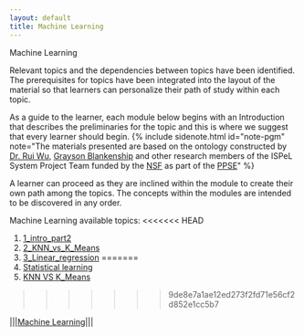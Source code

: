 ```yaml
---
layout: default
title: Machine Learning
---
```

<span class="newthought">Machine Learning</span>


Relevant topics and the dependencies between topics have been identified. The prerequisites for topics have been integrated into the layout of the material so that learners can personalize their path of study within each topic.  

As a guide to the learner, each module below begins with an Introduction that describes the preliminaries for the topic and this is where we suggest that every learner should begin.  {% include sidenote.html id="note-pgm" note="The materials presented are based on the ontology constructed by [Dr. Rui Wu](http://www.cs.ecu.edu/wu/),  [Grayson Blankenship]() and other research members of the ISPeL System Project Team funded by the [NSF](https://www.nsf.gov) as part of the [PPSE](https://ppse.ecu.edu/)" %}


A learner can proceed as they are inclined within the module to create their own path among the topics.   The concepts within the modules are intended to be discovered in any order.  


Machine Learning available topics: 
<<<<<<< HEAD
1. [1_intro_part2](1_intro_part2/)
2. [2_KNN_vs_K_Means](2_KNN_vs_K_Means/)
3. [3_Linear_regression](3_Linear_regression/)
=======
1. [Statistical learning](1_intro_part2/)
2. [KNN VS K_Means](2_KNN_vs_K_Means/)
>>>>>>> 9de8e7a1ae12ed273f2fd71e56cf2d852e1cc5b7




|||[Machine Learning](../)|||


